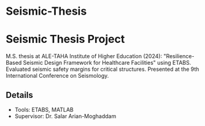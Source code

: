 # Seismic-Thesis
# Seismic Thesis Project
M.S. thesis at ALE-TAHA Institute of Higher Education (2024):
"Resilience-Based Seismic Design Framework for Healthcare Facilities" using ETABS. Evaluated seismic safety margins for critical structures. Presented at the 9th International Conference on Seismology.

## Details
- Tools: ETABS, MATLAB
- Supervisor: Dr. Salar Arian-Moghaddam
